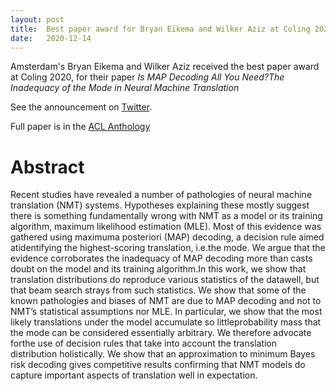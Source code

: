 ```yaml
---
layout: post
title:  Best paper award for Bryan Eikema and Wilker Aziz at Coling 2020
date:   2020-12-14
---
```


Amsterdam's Bryan Eikema and Wilker Aziz received the best paper award at Coling 2020, for their paper *Is MAP Decoding All You Need?The Inadequacy of the Mode in Neural Machine Translation*

See the announcement on [Twitter](https://twitter.com/coling2020/status/1337454615479062529).

Full paper is in the [ACL Anthology](https://www.aclweb.org/anthology/2020.coling-main.398.pdf)

# Abstract

Recent studies have revealed a number of pathologies of neural machine
translation (NMT) systems. Hypotheses explaining these mostly suggest
there is something fundamentally wrong with NMT as a model or its
training algorithm, maximum likelihood estimation (MLE). Most of this
evidence was gathered using maximuma posteriori (MAP) decoding, a
decision rule aimed atidentifying the highest-scoring translation,
i.e.the mode. We argue that the evidence corroborates the inadequacy
of MAP decoding more than casts doubt on the model and its training
algorithm.In this work, we show that translation distributions do
reproduce various statistics of the datawell, but that beam search
strays from such statistics. We show that some of the known
pathologies and biases of NMT are due to MAP decoding and not to
NMT’s statistical assumptions nor MLE. In particular, we show that the
most likely translations under the model accumulate so
littleprobability mass that the mode can be considered essentially
arbitrary. We therefore advocate forthe use of decision rules that
take into account the translation distribution holistically.  We
show that an approximation to minimum Bayes risk decoding gives
competitive results confirming that NMT models do capture important
aspects of translation well in expectation.






